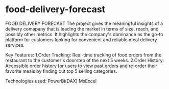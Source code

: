 # food-delivery-forecast
FOOD DELIVERY FORECAST
The project gives the meaningful insights of a delivery comapany that is leading the market in terms of size, reach, and possibly other metrics. It highlights the company's dominance as the go-to platform for customers looking for convenient and reliable meal delivery services.

Key Features:
1.Order Tracking:
Real-time tracking of food orders from the restaurant to the customer's doorstep of the next 5 weeks.
2.Order History:
Accessible order history for users to view past orders and re-order their favorite meals by finding out top 5 selling categories.

Technologies used:
PowerBi(DAX)
MsExcel


